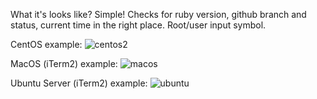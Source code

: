 What it's looks like? Simple!
Checks for ruby version, github branch and status, current time in the right place. Root/user input symbol.

CentOS example:
![centos2](https://user-images.githubusercontent.com/7456824/51802852-fc7f9280-225e-11e9-91e6-1bb40b081ab2.jpg)

MacOS (iTerm2) example:
![macos](https://user-images.githubusercontent.com/7456824/51802723-c1c92a80-225d-11e9-96f8-e5e2b672df53.jpg)

Ubuntu Server (iTerm2) example:
![ubuntu](https://user-images.githubusercontent.com/7456824/51802731-cb529280-225d-11e9-85df-76374c0bec1c.jpg)
